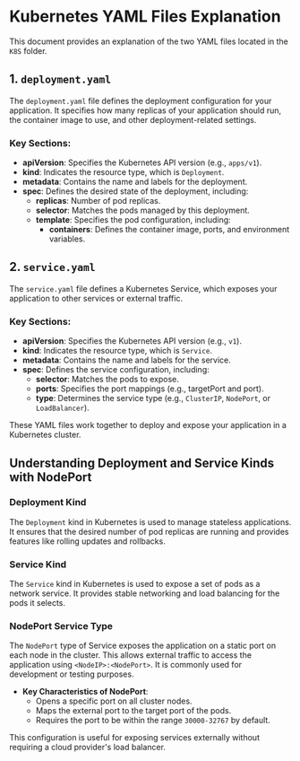 # Kubernetes YAML Files Explanation

This document provides an explanation of the two YAML files located in the `K8S` folder.

## 1. `deployment.yaml`

The `deployment.yaml` file defines the deployment configuration for your application. It specifies how many replicas of your application should run, the container image to use, and other deployment-related settings.

### Key Sections:
- **apiVersion**: Specifies the Kubernetes API version (e.g., `apps/v1`).
- **kind**: Indicates the resource type, which is `Deployment`.
- **metadata**: Contains the name and labels for the deployment.
- **spec**: Defines the desired state of the deployment, including:
    - **replicas**: Number of pod replicas.
    - **selector**: Matches the pods managed by this deployment.
    - **template**: Specifies the pod configuration, including:
        - **containers**: Defines the container image, ports, and environment variables.

## 2. `service.yaml`

The `service.yaml` file defines a Kubernetes Service, which exposes your application to other services or external traffic.

### Key Sections:
- **apiVersion**: Specifies the Kubernetes API version (e.g., `v1`).
- **kind**: Indicates the resource type, which is `Service`.
- **metadata**: Contains the name and labels for the service.
- **spec**: Defines the service configuration, including:
    - **selector**: Matches the pods to expose.
    - **ports**: Specifies the port mappings (e.g., targetPort and port).
    - **type**: Determines the service type (e.g., `ClusterIP`, `NodePort`, or `LoadBalancer`).

These YAML files work together to deploy and expose your application in a Kubernetes cluster.

## Understanding Deployment and Service Kinds with NodePort

### Deployment Kind
The `Deployment` kind in Kubernetes is used to manage stateless applications. It ensures that the desired number of pod replicas are running and provides features like rolling updates and rollbacks.

### Service Kind
The `Service` kind in Kubernetes is used to expose a set of pods as a network service. It provides stable networking and load balancing for the pods it selects.

### NodePort Service Type
The `NodePort` type of Service exposes the application on a static port on each node in the cluster. This allows external traffic to access the application using `<NodeIP>:<NodePort>`. It is commonly used for development or testing purposes.

- **Key Characteristics of NodePort**:
    - Opens a specific port on all cluster nodes.
    - Maps the external port to the target port of the pods.
    - Requires the port to be within the range `30000-32767` by default.

This configuration is useful for exposing services externally without requiring a cloud provider's load balancer.
